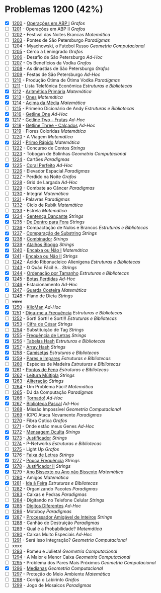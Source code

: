 # Problemas 1200 (42%)

- [x]  [1200](https://www.beecrowd.com.br/judge/pt/problems/view/1200) - [Operações em ABP I](https://github.com/potigol/beecrowd/blob/master/src/1200/1200.poti) *Grafos*
- [ ]  [1201](https://www.beecrowd.com.br/judge/pt/problems/view/1201) - Operações em ABP II *Grafos*
- [ ]  [1202](https://www.beecrowd.com.br/judge/pt/problems/view/1202) - Festival das Noites Brancas *Matemática*
- [ ]  [1203](https://www.beecrowd.com.br/judge/pt/problems/view/1203) - Pontes de São Petersburgo *Paradigmas*
- [ ]  [1204](https://www.beecrowd.com.br/judge/pt/problems/view/1204) - Myachowski, o Futebol Russo *Geometria Computacional*
- [ ]  [1205](https://www.beecrowd.com.br/judge/pt/problems/view/1205) - Cerco a Leningrado *Grafos*
- [ ]  [1206](https://www.beecrowd.com.br/judge/pt/problems/view/1206) - Desafio de São Petersburgo *Ad-Hoc*
- [ ]  [1207](https://www.beecrowd.com.br/judge/pt/problems/view/1207) - Os Benefícios da Vodka *Grafos*
- [ ]  [1208](https://www.beecrowd.com.br/judge/pt/problems/view/1208) - As dinastias de São Petersburgo *Grafos*
- [ ]  [1209](https://www.beecrowd.com.br/judge/pt/problems/view/1209) - Festas de São Petersburgo *Ad-Hoc*
- [ ]  [1210](https://www.beecrowd.com.br/judge/pt/problems/view/1210) - Produção Ótima de Ótima Vodka *Paradigmas*
- [ ]  [1211](https://www.beecrowd.com.br/judge/pt/problems/view/1211) - Lista Telefônica Econômica *Estruturas e Bibliotecas*
- [x]  [1212](https://www.beecrowd.com.br/judge/pt/problems/view/1212) - [Aritmética Primária](https://github.com/potigol/beecrowd/blob/master/src/1200/1212.poti) *Matemática*
- [x]  [1213](https://www.beecrowd.com.br/judge/pt/problems/view/1213) - [Ones](https://github.com/potigol/beecrowd/blob/master/src/1200/1213.poti) *Matemática*
- [x]  [1214](https://www.beecrowd.com.br/judge/pt/problems/view/1214) - [Acima da Média](https://github.com/potigol/beecrowd/blob/master/src/1200/1214.poti) *Matemática*
- [ ]  [1215](https://www.beecrowd.com.br/judge/pt/problems/view/1215) - Primeiro Dicionário de Andy *Estruturas e Bibliotecas*
- [x]  [1216](https://www.beecrowd.com.br/judge/pt/problems/view/1216) - [Getline One](https://github.com/potigol/beecrowd/blob/master/src/1200/1216.poti) *Ad-Hoc*
- [x]  [1217](https://www.beecrowd.com.br/judge/pt/problems/view/1217) - [Getline Two - Frutas](https://github.com/potigol/beecrowd/blob/master/src/1200/1217.poti) *Ad-Hoc*
- [x]  [1218](https://www.beecrowd.com.br/judge/pt/problems/view/1218) - [Getline Three - Calçados](https://github.com/potigol/beecrowd/blob/master/src/1200/1218.poti) *Ad-Hoc*
- [ ]  [1219](https://www.beecrowd.com.br/judge/pt/problems/view/1219) - Flores Coloridas *Matemática*
- [ ]  [1220](https://www.beecrowd.com.br/judge/pt/problems/view/1220) - A Viagem *Matemática*
- [x]  [1221](https://www.beecrowd.com.br/judge/pt/problems/view/1221) - [Primo Rápido](https://github.com/potigol/beecrowd/blob/master/src/1200/1221.poti) *Matemática*
- [ ]  [1222](https://www.beecrowd.com.br/judge/pt/problems/view/1222) - Concurso de Contos *Strings*
- [ ]  [1223](https://www.beecrowd.com.br/judge/pt/problems/view/1223) - Tobogan de Bolinhas *Geometria Computacional*
- [ ]  [1224](https://www.beecrowd.com.br/judge/pt/problems/view/1224) - Cartões *Paradigmas*
- [x]  [1225](https://www.beecrowd.com.br/judge/pt/problems/view/1225) - [Coral Perfeito](https://github.com/potigol/beecrowd/blob/master/src/1200/1225.poti) *Ad-Hoc*
- [ ]  [1226](https://www.beecrowd.com.br/judge/pt/problems/view/1226) - Elevador Espacial *Paradigmas*
- [ ]  [1227](https://www.beecrowd.com.br/judge/pt/problems/view/1227) - Perdido na Noite *Grafos*
- [ ]  [1228](https://www.beecrowd.com.br/judge/pt/problems/view/1228) - Grid de Largada *Ad-Hoc*
- [ ]  [1229](https://www.beecrowd.com.br/judge/pt/problems/view/1229) - Combate ao Câncer *Paradigmas*
- [ ]  [1230](https://www.beecrowd.com.br/judge/pt/problems/view/1230) - Integral *Matemática*
- [ ]  [1231](https://www.beecrowd.com.br/judge/pt/problems/view/1231) - Palavras *Paradigmas*
- [ ]  [1232](https://www.beecrowd.com.br/judge/pt/problems/view/1232) - Ciclo de Rubik *Matemática*
- [ ]  [1233](https://www.beecrowd.com.br/judge/pt/problems/view/1233) - Estrela *Matemática*
- [x]  [1234](https://www.beecrowd.com.br/judge/pt/problems/view/1234) - [Sentença Dançante](https://github.com/potigol/beecrowd/blob/master/src/1200/1234.poti) *Strings*
- [x]  [1235](https://www.beecrowd.com.br/judge/pt/problems/view/1235) - [De Dentro para Fora](https://github.com/potigol/beecrowd/blob/master/src/1200/1235.poti) *Strings*
- [ ]  [1236](https://www.beecrowd.com.br/judge/pt/problems/view/1236) - Compactação de Nulos e Brancos *Estruturas e Bibliotecas*
- [x]  [1237](https://www.beecrowd.com.br/judge/pt/problems/view/1237) - [Comparação de Substring](https://github.com/potigol/beecrowd/blob/master/src/1200/1237.poti) *Strings*
- [x]  [1238](https://www.beecrowd.com.br/judge/pt/problems/view/1238) - [Combinador](https://github.com/potigol/beecrowd/blob/master/src/1200/1238.poti) *Strings*
- [x]  [1239](https://www.beecrowd.com.br/judge/pt/problems/view/1239) - [Atalhos Bloggo](https://github.com/potigol/beecrowd/blob/master/src/1200/1239.poti) *Strings*
- [x]  [1240](https://www.beecrowd.com.br/judge/pt/problems/view/1240) - [Encaixa ou Não I](https://github.com/potigol/beecrowd/blob/master/src/1200/1240.poti) *Matemática*
- [x]  [1241](https://www.beecrowd.com.br/judge/pt/problems/view/1241) - [Encaixa ou Não II](https://github.com/potigol/beecrowd/blob/master/src/1200/1241.poti) *Strings*
- [ ]  [1242](https://www.beecrowd.com.br/judge/pt/problems/view/1242) - Ácido Ribonucleico Alienígena *Estruturas e Bibliotecas*
- [ ]  [1243](https://www.beecrowd.com.br/judge/pt/problems/view/1243) - O Quão Fácil é... *Strings*
- [x]  [1244](https://www.beecrowd.com.br/judge/pt/problems/view/1244) - [Ordenação por Tamanho](https://github.com/potigol/beecrowd/blob/master/src/1200/1244.poti) *Estruturas e Bibliotecas*
- [x]  [1245](https://www.beecrowd.com.br/judge/pt/problems/view/1245) - [Botas Perdidas](https://github.com/potigol/beecrowd/blob/master/src/1200/1245.poti) *Ad-Hoc*
- [ ]  [1246](https://www.beecrowd.com.br/judge/pt/problems/view/1246) - Estacionamento *Ad-Hoc*
- [x]  [1247](https://www.beecrowd.com.br/judge/pt/problems/view/1247) - [Guarda Costeira](https://github.com/potigol/beecrowd/blob/master/src/1200/1247.poti) *Matemática*
- [ ]  [1248](https://www.beecrowd.com.br/judge/pt/problems/view/1248) - Plano de Dieta *Strings*
- [ ] ~~xxxx~~
- [x]  [1250](https://www.beecrowd.com.br/judge/pt/problems/view/1250) - [KiloMan](https://github.com/potigol/beecrowd/blob/master/src/1200/1250.poti) *Ad-Hoc*
- [x]  [1251](https://www.beecrowd.com.br/judge/pt/problems/view/1251) - [Diga-me a Frequência](https://github.com/potigol/beecrowd/blob/master/src/1200/1251.poti) *Estruturas e Bibliotecas*
- [ ]  [1252](https://www.beecrowd.com.br/judge/pt/problems/view/1252) - Sort! Sort!! e Sort!!! *Estruturas e Bibliotecas*
- [x]  [1253](https://www.beecrowd.com.br/judge/pt/problems/view/1253) - [Cifra de César](https://github.com/potigol/beecrowd/blob/master/src/1200/1253.poti) *Strings*
- [ ]  [1254](https://www.beecrowd.com.br/judge/pt/problems/view/1254) - Substituição de Tag *Strings*
- [x]  [1255](https://www.beecrowd.com.br/judge/pt/problems/view/1255) - [Frequência de Letras](https://github.com/potigol/beecrowd/blob/master/src/1200/1255.poti) *Strings*
- [x]  [1256](https://www.beecrowd.com.br/judge/pt/problems/view/1256) - [Tabelas Hash](https://github.com/potigol/beecrowd/blob/master/src/1200/1256.poti) *Estruturas e Bibliotecas*
- [x]  [1257](https://www.beecrowd.com.br/judge/pt/problems/view/1257) - [Array Hash](https://github.com/potigol/beecrowd/blob/master/src/1200/1257.poti) *Strings*
- [x]  [1258](https://www.beecrowd.com.br/judge/pt/problems/view/1258) - [Camisetas](https://github.com/potigol/beecrowd/blob/master/src/1200/1258.poti) *Estruturas e Bibliotecas*
- [x]  [1259](https://www.beecrowd.com.br/judge/pt/problems/view/1259) - [Pares e Ímpares](https://github.com/potigol/beecrowd/blob/master/src/1200/1259.poti) *Estruturas e Bibliotecas*
- [ ]  [1260](https://www.beecrowd.com.br/judge/pt/problems/view/1260) - Espécies de Madeira *Estruturas e Bibliotecas*
- [x]  [1261](https://www.beecrowd.com.br/judge/pt/problems/view/1261) - [Pontos de Feno](https://github.com/potigol/beecrowd/blob/master/src/1200/1261.poti) *Estruturas e Bibliotecas*
- [x]  [1262](https://www.beecrowd.com.br/judge/pt/problems/view/1262) - [Leitura Múltipla](https://github.com/potigol/beecrowd/blob/master/src/1200/1262.poti) *Strings*
- [x]  [1263](https://www.beecrowd.com.br/judge/pt/problems/view/1263) - [Aliteração](https://github.com/potigol/beecrowd/blob/master/src/1200/1263.poti) *Strings*
- [ ]  [1264](https://www.beecrowd.com.br/judge/pt/problems/view/1264) - Um Problema Fácil! *Matemática*
- [ ]  [1265](https://www.beecrowd.com.br/judge/pt/problems/view/1265) - DJ da Computação *Paradigmas*
- [x]  [1266](https://www.beecrowd.com.br/judge/pt/problems/view/1266) - [Tornado!](https://github.com/potigol/beecrowd/blob/master/src/1200/1266.poti) *Ad-Hoc*
- [x]  [1267](https://www.beecrowd.com.br/judge/pt/problems/view/1267) - [Biblioteca Pascal](https://github.com/potigol/beecrowd/blob/master/src/1200/1267.poti) *Ad-Hoc*
- [ ]  [1268](https://www.beecrowd.com.br/judge/pt/problems/view/1268) - Missão Impossível *Geometria Computacional*
- [ ]  [1269](https://www.beecrowd.com.br/judge/pt/problems/view/1269) - ICPC Ataca Novamente *Paradigmas*
- [ ]  [1270](https://www.beecrowd.com.br/judge/pt/problems/view/1270) - Fibra Óptica *Grafos*
- [ ]  [1271](https://www.beecrowd.com.br/judge/pt/problems/view/1271) - Onde estão meus Genes *Ad-Hoc*
- [x]  [1272](https://www.beecrowd.com.br/judge/pt/problems/view/1272) - [Mensagem Oculta](https://github.com/potigol/beecrowd/blob/master/src/1200/1272.poti) *Strings*
- [x]  [1273](https://www.beecrowd.com.br/judge/pt/problems/view/1273) - [Justificador](https://github.com/potigol/beecrowd/blob/master/src/1200/1273.poti) *Strings*
- [ ]  [1274](https://www.beecrowd.com.br/judge/pt/problems/view/1274) - P-Networks *Estruturas e Bibliotecas*
- [ ]  [1275](https://www.beecrowd.com.br/judge/pt/problems/view/1275) - Light Up *Grafos*
- [x]  [1276](https://www.beecrowd.com.br/judge/pt/problems/view/1276) - [Faixa de Letras](https://github.com/potigol/beecrowd/blob/master/src/1200/1276.poti) *Strings*
- [x]  [1277](https://www.beecrowd.com.br/judge/pt/problems/view/1277) - [Pouca Frequência](https://github.com/potigol/beecrowd/blob/master/src/1200/1277.poti) *Strings*
- [x]  [1278](https://www.beecrowd.com.br/judge/pt/problems/view/1278) - [Justificador II](https://github.com/potigol/beecrowd/blob/master/src/1200/1278.poti) *Strings*
- [x]  [1279](https://www.beecrowd.com.br/judge/pt/problems/view/1279) - [Ano Bissexto ou Ano não Bissexto](https://github.com/potigol/beecrowd/blob/master/src/1200/1279.poti) *Matemática*
- [ ]  [1280](https://www.beecrowd.com.br/judge/pt/problems/view/1280) - Amigos *Matemática*
- [x]  [1281](https://www.beecrowd.com.br/judge/pt/problems/view/1281) - [Ida à Feira](https://github.com/potigol/beecrowd/blob/master/src/1200/1281.poti) *Estruturas e Bibliotecas*
- [ ]  [1282](https://www.beecrowd.com.br/judge/pt/problems/view/1282) - Organizando Pacotes *Paradigmas*
- [ ]  [1283](https://www.beecrowd.com.br/judge/pt/problems/view/1283) - Caixas e Pedras *Paradigmas*
- [ ]  [1284](https://www.beecrowd.com.br/judge/pt/problems/view/1284) - Digitando no Telefone Celular *Strings*
- [x]  [1285](https://www.beecrowd.com.br/judge/pt/problems/view/1285) - [Dígitos Diferentes](https://github.com/potigol/beecrowd/blob/master/src/1200/1285.poti) *Ad-Hoc*
- [ ]  [1286](https://www.beecrowd.com.br/judge/pt/problems/view/1286) - Motoboy *Paradigmas*
- [x]  [1287](https://www.beecrowd.com.br/judge/pt/problems/view/1287) - [Processador Amigável de Inteiros](https://github.com/potigol/beecrowd/blob/master/src/1200/1287.poti) *Strings*
- [ ]  [1288](https://www.beecrowd.com.br/judge/pt/problems/view/1288) - Canhão de Destruição *Paradigmas*
- [ ]  [1289](https://www.beecrowd.com.br/judge/pt/problems/view/1289) - Qual é a Probabilidade? *Matemática*
- [ ]  [1290](https://www.beecrowd.com.br/judge/pt/problems/view/1290) - Caixas Muito Especiais *Ad-Hoc*
- [ ]  [1291](https://www.beecrowd.com.br/judge/pt/problems/view/1291) - Será Isso Integração? *Geometria Computacional*
- [ ] ~~xxxx~~
- [ ]  [1293](https://www.beecrowd.com.br/judge/pt/problems/view/1293) - Romeu e Julieta! *Geometria Computacional*
- [ ]  [1294](https://www.beecrowd.com.br/judge/pt/problems/view/1294) - A Maior e Menor Caixa *Geometria Computacional*
- [ ]  [1295](https://www.beecrowd.com.br/judge/pt/problems/view/1295) - Problema dos Pares Mais Próximos *Geometria Computacional*
- [x]  [1296](https://www.beecrowd.com.br/judge/pt/problems/view/1296) - [Medianas](https://github.com/potigol/beecrowd/blob/master/src/1200/1296.poti) *Geometria Computacional*
- [ ]  [1297](https://www.beecrowd.com.br/judge/pt/problems/view/1297) - Proteção do Meio Ambiente *Matemática*
- [ ]  [1298](https://www.beecrowd.com.br/judge/pt/problems/view/1298) - Corrija o Labirinto *Grafos*
- [ ]  [1299](https://www.beecrowd.com.br/judge/pt/problems/view/1299) - Jogo de Mosaicos *Paradigmas*
